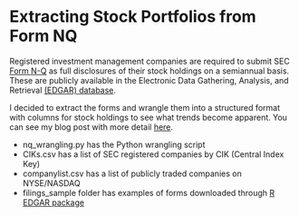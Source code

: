 # Extracting Stock Portfolios from Form NQ

Registered investment management companies are required to 
submit SEC [Form N-Q](https://www.sec.gov/files/formn-q.pdf) 
as full disclosures of their stock holdings on a semiannual basis. 
These are publicly available in the Electronic Data Gathering, 
Analysis, and Retrieval 
[(EDGAR) database](https://www.sec.gov/edgar/searchedgar/companysearch.html).

I decided to extract the forms and wrangle them into a structured format with 
columns for stock holdings
to see what trends become apparent. You can see my blog post with more detail
[here]().

* nq_wrangling.py has the Python wrangling script
* CIKs.csv has a list of SEC registered companies by CIK (Central Index Key)
* companylist.csv has a list of publicly traded companies on NYSE/NASDAQ
* filings_sample folder has examples of forms downloaded through 
[R EDGAR package](https://github.com/cran/edgar/tree/master/R)

